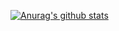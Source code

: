 [![Anurag's github stats](https://github-readme-stats.vercel.app/api?username=Ezio-y&show_icons=true&theme=tokyonight)](https://github.com/anuraghazra/github-readme-stats)


<!--
**Ezio-y/Ezio-y** is a ✨ _special_ ✨ repository because its `README.md` (this file) appears on your GitHub profile.

Here are some ideas to get you started:

- 🔭 I’m currently working on ...
- 🌱 I’m currently learning ...
- 👯 I’m looking to collaborate on ...
- 🤔 I’m looking for help with ...
- 💬 Ask me about ...
- 📫 How to reach me: ...
- 😄 Pronouns: ...
- ⚡ Fun fact: ...
-->
